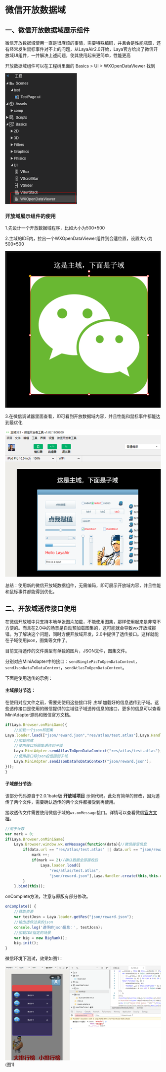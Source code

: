 # 微信开放数据域

## 一、微信开放数据域展示组件

微信开放数据域使用一直是很麻烦的事情，需要特殊编码，并且会是性能瓶颈，还有经常发生鼠标事件对不上的问题，从LayaAir2.0开始，Laya官方给出了微信开放域UI组件，一并解决上述问题，使其使用起来更简单，性能更高

开放数据域组件可以在工程树里面的 Basics > UI > WXOpenDataViewer 找到

![wx1](../../AS/openDomain/img/wx1.png) 



### 开放域展示组件的使用

1.先设计一个开放数据域程序，比如大小为500*500

2.主域的IDE内，拉出一个WXOpenDataViewer组件到合适位置，设置大小为500*500

![wx1](../../AS/openDomain/img/wx2.png) 



3.在微信调试器里面查看，即可看到开放数据域内容，并且性能和鼠标事件都能达到最优化

![wx1](../../AS/openDomain/img/wx3.png) 



总结：使用新的微信开放域数据组件，无需编码，即可展示开放域内容，并且性能和鼠标事件都能得到优化。

## 二、开放域透传接口使用

在微信开放域中只支持本地单张图片加载，不能使用图集，那样使用起来是非常不方便的。而且在2.0中的场景是自动预加载图集的，这可能就会导致wx开放域报错。为了解决这个问题，同时方便开放域开发，2.0中提供了透传接口。这样就能在子域使用json，图集等文件了。

目前支持透传的文件类型有单独的图片，JSON文件，图集文件。

分别对应MiniAdapter中的接口：`sendSinglePicToOpenDataContext`，`sendJsonDataToDataContext`，`sendAtlasToOpenDataContext`。

下面是使用透传的示例：

#### 主域部分节选：

在使用对应文件之前，需要先使用这些接口将 *主域*  加载好的信息透传到子域。这些透传接口是使用的微信提供的主域往子域透传信息的接口，更多的信息可以查看MiniAdapter源码和微信官方文档。

```typescript
if(Laya.Browser.onMiniGame){
    //加载一个json和图集
Laya.loader.load(["json/reward.json","res/atlas/test.atlas"],Laya.Handler.create(null,function(){
    //加载完成
    //使用接口将图集透传到子域
	Laya.MiniAdpter.sendAtlasToOpenDataContext("res/atlas/test.atlas");	
    //使用接口将json投促函到子域
    Laya.MiniAdpter.sendJsonDataToDataContext("json/reward.json");
}));
}
```

#### 子域部分节选:

该部分代码源自于2.0.1bate版 **开放域项目** 示例代码。此处有简单的修改，因为透传了两个文件，需要确认透传的两个文件都接受到再使用。

接收透传文件需要使用微信子域的`wx.onMessage`接口。详情可以查看微信[官方文档](https://developers.weixin.qq.com/minigame/dev/api/wx.onMessage.html)。

```typescript
//用于计数
var mark = 0;
if(Laya.Browser.onMiniGame)
    Laya.Browser.window.wx.onMessage(function(data){//微信接受信息
        if(data.url == "res/atlas/test.atlas" || data.url == "json/reward.json"){
        	mark ++;
            if(mark == 2)//确认数据全部接收后
            	Laya.loader.load([
               		"res/atlas/test.atlas",
                	"json/reward.json"],Laya.Handler.create(this,this.onComplete));
        }
	}.bind(this));
```

onComplete方法，注意与原版有部分修改。

```typescript
onComplete() {
    //获取资源
    var testJosn = Laya.loader.getRes("json/reward.json");
    //输出透传过来的json
    console.log('透传的json信息：', testJosn);
    //加载IDE指定的场景
    var big = new BigRank();
    big.init();
}
```

微信环境下测试，效果如图1：

![](img/1.png)<br>(图1)


